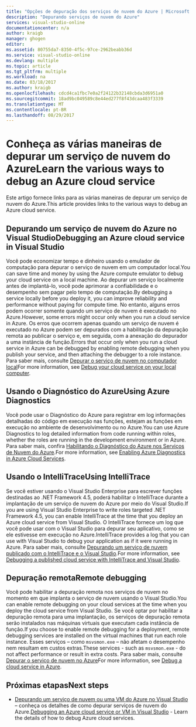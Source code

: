 ```yaml
---
title: "Opções de depuração dos serviços de nuvem do Azure | Microsoft Docs"
description: "Depurando serviços de nuvem do Azure"
services: visual-studio-online
documentationcenter: n/a
author: kraigb
manager: ghogen
editor: 
ms.assetid: 80755da7-8350-4f5c-97ce-2962beabb36d
ms.service: visual-studio-online
ms.devlang: multiple
ms.topic: article
ms.tgt_pltfrm: multiple
ms.workload: na
ms.date: 03/18/2017
ms.author: kraigb
ms.openlocfilehash: cdcd4ca1fbc7e0a2f24122b32148cbda3d6951a0
ms.sourcegitcommit: 18ad9bc049589c8e44ed277f8f43dcaa483f3339
ms.translationtype: MT
ms.contentlocale: pt-BR
ms.lasthandoff: 08/29/2017
---
```

# <a name="learn-the-various-ways-to-debug-an-azure-cloud-service"></a><span data-ttu-id="77764-103">Conheça as várias maneiras de depurar um serviço de nuvem do Azure</span><span class="sxs-lookup"><span data-stu-id="77764-103">Learn the various ways to debug an Azure cloud service</span></span>
<span data-ttu-id="77764-104">Este artigo fornece links para as várias maneiras de depurar um serviço de nuvem do Azure.</span><span class="sxs-lookup"><span data-stu-id="77764-104">This article provides links to the various ways to debug an Azure cloud service.</span></span> 

## <a name="debugging-an-azure-cloud-service-in-visual-studio"></a><span data-ttu-id="77764-105">Depurando um serviço de nuvem do Azure no Visual Studio</span><span class="sxs-lookup"><span data-stu-id="77764-105">Debugging an Azure cloud service in Visual Studio</span></span>
<span data-ttu-id="77764-106">Você pode economizar tempo e dinheiro usando o emulador de computação para depurar o serviço de nuvem em um computador local.</span><span class="sxs-lookup"><span data-stu-id="77764-106">You can save time and money by using the Azure compute emulator to debug your cloud service on a local machine.</span></span> <span data-ttu-id="77764-107">Ao depurar um serviço localmente antes de implantá-lo, você pode aprimorar a confiabilidade e o desempenho sem pagar pelo tempo de computação.</span><span class="sxs-lookup"><span data-stu-id="77764-107">By debugging a service locally before you deploy it, you can improve reliability and performance without paying for compute time.</span></span> <span data-ttu-id="77764-108">No entanto, alguns erros podem ocorrer somente quando um serviço de nuvem é executado no Azure.</span><span class="sxs-lookup"><span data-stu-id="77764-108">However, some errors might occur only when you run a cloud service in Azure.</span></span> <span data-ttu-id="77764-109">Os erros que ocorrem apenas quando um serviço de nuvem é executado no Azure podem ser depurados com a habilitação da depuração remota ao publicar o serviço e, em seguida, com a anexação do depurador a uma instância de função.</span><span class="sxs-lookup"><span data-stu-id="77764-109">Errors that occur only when you run a cloud service in Azure can be debugged by enabling remote debugging when you publish your service, and then attaching the debugger to a role instance.</span></span> <span data-ttu-id="77764-110">Para saber mais, consulte [Depurar o serviço de nuvem no computador local](vs-azure-tools-debug-cloud-services-virtual-machines.md#debug-your-cloud-service-on-your-local-computer)</span><span class="sxs-lookup"><span data-stu-id="77764-110">For more information, see [Debug your cloud service on your local computer](vs-azure-tools-debug-cloud-services-virtual-machines.md#debug-your-cloud-service-on-your-local-computer).</span></span>

## <a name="using-azure-diagnostics"></a><span data-ttu-id="77764-111">Usando o Diagnóstico do Azure</span><span class="sxs-lookup"><span data-stu-id="77764-111">Using Azure Diagnostics</span></span> 
<span data-ttu-id="77764-112">Você pode usar o Diagnóstico do Azure para registrar em log informações detalhadas do código em execução nas funções, estejam as funções em execução no ambiente de desenvolvimento ou no Azure.</span><span class="sxs-lookup"><span data-stu-id="77764-112">You can use Azure Diagnostics to log detailed information from code running within roles, whether the roles are running in the development environment or in Azure.</span></span> <span data-ttu-id="77764-113">Para saber mais, confira [Habilitando o Diagnóstico do Azure nos Serviços de Nuvem do Azure](http://go.microsoft.com/fwlink/p/?LinkId=400450).</span><span class="sxs-lookup"><span data-stu-id="77764-113">For more information, see [Enabling Azure Diagnostics in Azure Cloud Services](http://go.microsoft.com/fwlink/p/?LinkId=400450).</span></span>

## <a name="using-intellitrace"></a><span data-ttu-id="77764-114">Usando o IntelliTrace</span><span class="sxs-lookup"><span data-stu-id="77764-114">Using IntelliTrace</span></span> 
<span data-ttu-id="77764-115">Se você estiver usando o Visual Studio Enterprise para escrever funções destinadas ao .NET Framework 4.5, poderá habilitar o IntelliTrace durante a implantação de um serviço de nuvem do Azure por meio do Visual Studio.</span><span class="sxs-lookup"><span data-stu-id="77764-115">If you are using Visual Studio Enterprise to write roles targeted .NET Framework 4.5, you can enable IntelliTrace at the time that you deploy an Azure cloud service from Visual Studio.</span></span> <span data-ttu-id="77764-116">O IntelliTrace fornece um log que você pode usar com o Visual Studio para depurar seu aplicativo, como se ele estivesse em execução no Azure.</span><span class="sxs-lookup"><span data-stu-id="77764-116">IntelliTrace provides a log that you can use with Visual Studio to debug your application as if it were running in Azure.</span></span> <span data-ttu-id="77764-117">Para saber mais, consulte [Depurando um serviço de nuvem publicado com o IntelliTrace e o Visual Studio](http://go.microsoft.com/fwlink/p/?LinkId=623016).</span><span class="sxs-lookup"><span data-stu-id="77764-117">For more information, see [Debugging a published cloud service with IntelliTrace and Visual Studio](http://go.microsoft.com/fwlink/p/?LinkId=623016).</span></span>

## <a name="remote-debugging"></a><span data-ttu-id="77764-118">Depuração remota</span><span class="sxs-lookup"><span data-stu-id="77764-118">Remote debugging</span></span> 
<span data-ttu-id="77764-119">Você pode habilitar a depuração remota nos serviços de nuvem no momento em que implanta o serviço de nuvem usando o Visual Studio.</span><span class="sxs-lookup"><span data-stu-id="77764-119">You can enable remote debugging on your cloud services at the time when you deploy the cloud service from Visual Studio.</span></span> <span data-ttu-id="77764-120">Se você optar por habilitar a depuração remota para uma implantação, os serviços de depuração remota serão instalados nas máquinas virtuais que executam cada instância de função.</span><span class="sxs-lookup"><span data-stu-id="77764-120">If you choose to enable remote debugging for a deployment, remote debugging services are installed on the virtual machines that run each role instance.</span></span> <span data-ttu-id="77764-121">Esses serviços – como `msvsmon.exe` – não afetam o desempenho nem resultam em custos extras.</span><span class="sxs-lookup"><span data-stu-id="77764-121">These services - such as `msvsmon.exe` - do not affect performance or result in extra costs.</span></span> <span data-ttu-id="77764-122">Para saber mais, consulte [Depurar o serviço de nuvem no Azure](vs-azure-tools-debug-cloud-services-virtual-machines.md#debug-a-cloud-service-in-azure)</span><span class="sxs-lookup"><span data-stu-id="77764-122">For more information, see [Debug a cloud service in Azure](vs-azure-tools-debug-cloud-services-virtual-machines.md#debug-a-cloud-service-in-azure).</span></span>

## <a name="next-steps"></a><span data-ttu-id="77764-123">Próximas etapas</span><span class="sxs-lookup"><span data-stu-id="77764-123">Next steps</span></span>
- <span data-ttu-id="77764-124">[Depurando um serviço de nuvem ou uma VM do Azure no Visual Studio](./vs-azure-tools-debug-cloud-services-virtual-machines.md) – conheça os detalhes de como depurar serviços de nuvem do Azure.</span><span class="sxs-lookup"><span data-stu-id="77764-124">[Debugging an Azure cloud service or VM in Visual Studio](./vs-azure-tools-debug-cloud-services-virtual-machines.md) - Learn the details of how to debug Azure cloud services.</span></span>